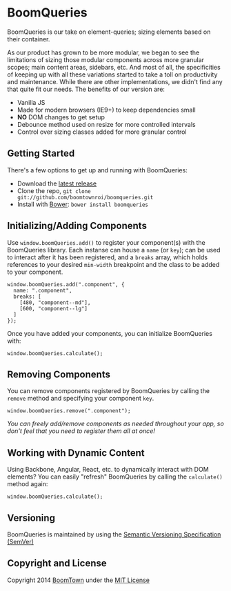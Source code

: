 # BoomQueries

BoomQueries is our take on element-queries; sizing elements based on their container.

As our product has grown to be more modular, we began to see the limitations of sizing those modular components across more granular scopes; main content areas, sidebars, etc. And most of all, the specificities of keeping up with all these variations started to take a toll on productivity and maintenance. While there are other implementations, we didn't find any that quite fit our needs. The benefits of our version are:

* Vanilla JS
* Made for modern browsers (IE9+) to keep dependencies small
* **NO** DOM changes to get setup
* Debounce method used on resize for more controlled intervals
* Control over sizing classes added for more granular control

## Getting Started

There's a few options to get up and running with BoomQueries:

* Download the [latest release](https://github.com/boomtownroi/boomqueries/releases/latest)
* Clone the repo, `git clone git://github.com/boomtownroi/boomqueries.git`
* Install with [Bower](http://bower.io): `bower install boomqueries`

## Initializing/Adding Components

Use `window.boomQueries.add()` to register your component(s) with the BoomQueries library. Each instanse can house a `name` (or `key`); can be used to interact after it has been registered, and a `breaks` array, which holds references to your desired `min-width` breakpoint and the class to be added to your component.

	window.boomQueries.add(".component", { 
	  name: ".component", 
	  breaks: [
	    [480, "component--md"],
	    [600, "component--lg"]
	  ]
	});
	
Once you have added your components, you can initialize BoomQueries with:

	window.boomQueries.calculate();
	
## Removing Components

You can remove components registered by BoomQueries by calling the `remove` method and specifying your component `key`.

	window.boomQueries.remove(".component");
	
_You can freely add/remove components as needed throughout your app, so don't feel that you need to register them all at once!_
	
## Working with Dynamic Content

Using Backbone, Angular, React, etc. to dynamically interact with DOM elements? You can easily "refresh" BoomQueries by calling the `calculate()` method again:

	window.boomQueries.calculate();

## Versioning

BoomQueries is maintained by using the [Semantic Versioning Specification (SemVer)](http://semver.org/)

## Copyright and License

Copyright 2014 [BoomTown](http://boomtownroi.com) under the [MIT License](https://github.com/boomtownroi/boomqueries/blob/LICENSE.md)


